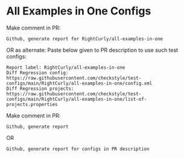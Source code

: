 # All Examples in One Configs
Make comment in PR:
```
Github, generate report for RightCurly/all-examples-in-one
```
OR as alternate:
Paste below given to PR description to use such test configs:
```
Report label: RightCurly/all-examples-in-one
Diff Regression config: https://raw.githubusercontent.com/checkstyle/test-configs/main/RightCurly/all-examples-in-one/config.xml
Diff Regression projects: https://raw.githubusercontent.com/checkstyle/test-configs/main/RightCurly/all-examples-in-one/list-of-projects.properties
```
Make comment in PR:
```
Github, generate report
```
OR
```
Github, generate report for configs in PR description
```
